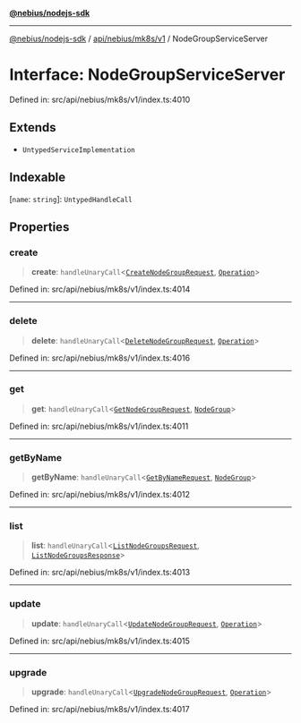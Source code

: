 [**@nebius/nodejs-sdk**](../../../../../README.md)

***

[@nebius/nodejs-sdk](../../../../../README.md) / [api/nebius/mk8s/v1](../README.md) / NodeGroupServiceServer

# Interface: NodeGroupServiceServer

Defined in: src/api/nebius/mk8s/v1/index.ts:4010

## Extends

- `UntypedServiceImplementation`

## Indexable

\[`name`: `string`\]: `UntypedHandleCall`

## Properties

### create

> **create**: `handleUnaryCall`\<[`CreateNodeGroupRequest`](CreateNodeGroupRequest.md), [`Operation`](../../../common/v1/interfaces/Operation.md)\>

Defined in: src/api/nebius/mk8s/v1/index.ts:4014

***

### delete

> **delete**: `handleUnaryCall`\<[`DeleteNodeGroupRequest`](DeleteNodeGroupRequest.md), [`Operation`](../../../common/v1/interfaces/Operation.md)\>

Defined in: src/api/nebius/mk8s/v1/index.ts:4016

***

### get

> **get**: `handleUnaryCall`\<[`GetNodeGroupRequest`](GetNodeGroupRequest.md), [`NodeGroup`](NodeGroup.md)\>

Defined in: src/api/nebius/mk8s/v1/index.ts:4011

***

### getByName

> **getByName**: `handleUnaryCall`\<[`GetByNameRequest`](../../../common/v1/interfaces/GetByNameRequest.md), [`NodeGroup`](NodeGroup.md)\>

Defined in: src/api/nebius/mk8s/v1/index.ts:4012

***

### list

> **list**: `handleUnaryCall`\<[`ListNodeGroupsRequest`](ListNodeGroupsRequest.md), [`ListNodeGroupsResponse`](ListNodeGroupsResponse.md)\>

Defined in: src/api/nebius/mk8s/v1/index.ts:4013

***

### update

> **update**: `handleUnaryCall`\<[`UpdateNodeGroupRequest`](UpdateNodeGroupRequest.md), [`Operation`](../../../common/v1/interfaces/Operation.md)\>

Defined in: src/api/nebius/mk8s/v1/index.ts:4015

***

### upgrade

> **upgrade**: `handleUnaryCall`\<[`UpgradeNodeGroupRequest`](UpgradeNodeGroupRequest.md), [`Operation`](../../../common/v1/interfaces/Operation.md)\>

Defined in: src/api/nebius/mk8s/v1/index.ts:4017
